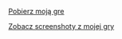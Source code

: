 [Pobierz moją gre](https://strona-kotela.github.io/gra/gra.zip)


[Zobacz screenshoty z mojej gry](https://strona-kotela.github.io/gra/screenshots.md)
